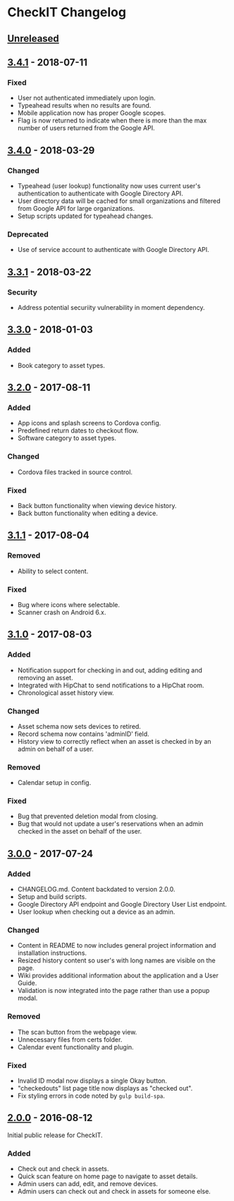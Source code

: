 # CheckIT Changelog

## [Unreleased]

## [3.4.1] - 2018-07-11

### Fixed

- User not authenticated immediately upon login.
- Typeahead results when no results are found.
- Mobile application now has proper Google scopes.
- Flag is now returned to indicate when there is more than the max number of users returned from the Google API.

## [3.4.0] - 2018-03-29

### Changed

- Typeahead (user lookup) functionality now uses current user's authentication to authenticate with Google Directory API.
- User directory data will be cached for small organizations and filtered from Google API for large organizations.
- Setup scripts updated for typeahead changes.

### Deprecated

- Use of service account to authenticate with Google Directory API.

## [3.3.1] - 2018-03-22

### Security

- Address potential securiity vulnerability in moment dependency.

## [3.3.0] - 2018-01-03

### Added

- Book category to asset types.

## [3.2.0] - 2017-08-11

### Added

- App icons and splash screens to Cordova config.
- Predefined return dates to checkout flow.
- Software category to asset types.

### Changed

- Cordova files tracked in source control.

### Fixed

- Back button functionality when viewing device history.
- Back button functionality when editing a device.

## [3.1.1] - 2017-08-04

### Removed

- Ability to select content.

### Fixed

- Bug where icons where selectable.
- Scanner crash on Android 6.x.

## [3.1.0] - 2017-08-03

### Added

- Notification support for checking in and out, adding editing and removing an asset.
- Integrated with HipChat to send notifications to a HipChat room.
- Chronological asset history view.

### Changed

- Asset schema now sets devices to retired.
- Record schema now contains 'adminID' field.
- History view to correctly reflect when an asset is checked in by an admin on behalf of a user.

### Removed

- Calendar setup in config.

### Fixed

- Bug that prevented deletion modal from closing.
- Bug that would not update a user's reservations when an admin checked in the asset on behalf of the user.

## [3.0.0] - 2017-07-24

### Added

- CHANGELOG.md. Content backdated to version 2.0.0.
- Setup and build scripts.
- Google Directory API endpoint and Google Directory User List endpoint.
- User lookup when checking out a device as an admin.

### Changed

- Content in README to now includes general project information and installation instructions.
- Resized history content so user's with long names are visible on the page.
- Wiki provides additional information about the application and a User Guide.
- Validation is now integrated into the page rather than use a popup modal.

### Removed

- The scan button from the webpage view.
- Unnecessary files from certs folder.
- Calendar event functionality and plugin.

### Fixed

- Invalid ID modal now displays a single Okay button.
- "checkedouts" list page title now displays as "checked out".
- Fix styling errors in code noted by `gulp build-spa`.

## [2.0.0] - 2016-08-12

Initial public release for CheckIT.

### Added

- Check out and check in assets.
- Quick scan feature on home page to navigate to asset details.
- Admin users can add, edit, and remove devices.
- Admin users can check out and check in assets for someone else.

[Unreleased]: https://github.com/PointSource/checkit-blueoak/compare/v3.4.1...master
[3.4.1]: https://github.com/PointSource/checkit-blueoak/compare/v3.4.0...v3.4.1
[3.4.0]: https://github.com/PointSource/checkit-blueoak/compare/v3.3.1...v3.4.0
[3.3.1]: https://github.com/PointSource/checkit-blueoak/compare/v3.3.0...v3.3.1
[3.3.0]: https://github.com/PointSource/checkit-blueoak/compare/v3.2.0...v3.3.0
[3.2.0]: https://github.com/PointSource/checkit-blueoak/compare/v3.1.1...v3.2.0
[3.1.1]: https://github.com/PointSource/checkit-blueoak/compare/v3.1.0...v3.1.1
[3.1.0]: https://github.com/PointSource/checkit-blueoak/compare/v3.0.0...v3.1.0
[3.0.0]: https://github.com/PointSource/checkit-blueoak/compare/v2.0.0...v3.0.0
[2.0.0]: https://github.com/PointSource/checkit-blueoak/tree/v2.0.0
